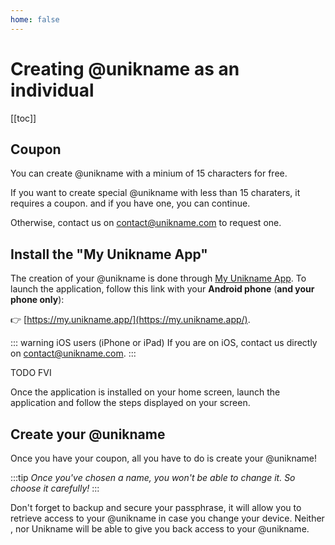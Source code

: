 ```yaml
---
home: false
---
```


# Creating @unikname as an individual

[[toc]]

## Coupon

You can create @unikname with a minium of 15 characters for free.

If you want to create special @unikname with less than 15 charaters, it requires a coupon. and if you have one, you can continue. 

Otherwise, contact us on [contact@unikname.com](mailto:contact@unikname.com) to request one.

## Install the "My Unikname App"

The creation of your @unikname is done through [My Unikname App](https://my.unikname.app/).
To launch the application, follow this link with your **Android phone** (**and your phone only**):

👉 [https://my.unikname.app/](https://my.unikname.app/).

::: warning iOS users (iPhone or iPad)
If you are on iOS, contact us directly on [contact@unikname.com](mailto:contact@unikname.com).
:::

TODO FVI

Once the application is installed on your home screen, launch the application and follow the steps displayed on your screen.

## Create your @unikname

Once you have your coupon, all you have to do is create your @unikname!

:::tip
*Once you've chosen a name, you won't be able to change it. So choose it carefully!*
:::

Don't forget to backup and secure your passphrase, it will allow you to retrieve access to your @unikname in case you change your device.
Neither <uns/>, nor Unikname will be able to give you back access to your @unikname.
